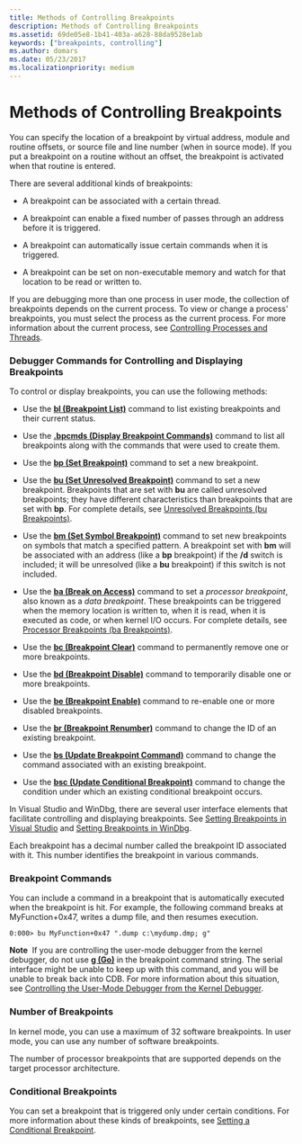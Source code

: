 ```yaml
---
title: Methods of Controlling Breakpoints
description: Methods of Controlling Breakpoints
ms.assetid: 69de05e8-1b41-403a-a628-88da9528e1ab
keywords: ["breakpoints, controlling"]
ms.author: domars
ms.date: 05/23/2017
ms.localizationpriority: medium
---
```


# Methods of Controlling Breakpoints


You can specify the location of a breakpoint by virtual address, module and routine offsets, or source file and line number (when in source mode). If you put a breakpoint on a routine without an offset, the breakpoint is activated when that routine is entered.

There are several additional kinds of breakpoints:

-   A breakpoint can be associated with a certain thread.

-   A breakpoint can enable a fixed number of passes through an address before it is triggered.

-   A breakpoint can automatically issue certain commands when it is triggered.

-   A breakpoint can be set on non-executable memory and watch for that location to be read or written to.

If you are debugging more than one process in user mode, the collection of breakpoints depends on the current process. To view or change a process' breakpoints, you must select the process as the current process. For more information about the current process, see [Controlling Processes and Threads](controlling-processes-and-threads.md).

### <span id="methods_of_controlling_and_displaying_breakpoints"></span><span id="METHODS_OF_CONTROLLING_AND_DISPLAYING_BREAKPOINTS"></span>Debugger Commands for Controlling and Displaying Breakpoints

To control or display breakpoints, you can use the following methods:

-   Use the [**bl (Breakpoint List)**](bl--breakpoint-list-.md) command to list existing breakpoints and their current status.

-   Use the [**.bpcmds (Display Breakpoint Commands)**](-bpcmds--display-breakpoint-commands-.md) command to list all breakpoints along with the commands that were used to create them.

-   Use the [**bp (Set Breakpoint)**](bp--bu--bm--set-breakpoint-.md) command to set a new breakpoint.

-   Use the [**bu (Set Unresolved Breakpoint)**](bp--bu--bm--set-breakpoint-.md) command to set a new breakpoint. Breakpoints that are set with **bu** are called unresolved breakpoints; they have different characteristics than breakpoints that are set with **bp**. For complete details, see [Unresolved Breakpoints (bu Breakpoints)](unresolved-breakpoints---bu-breakpoints-.md).

-   Use the [**bm (Set Symbol Breakpoint)**](bp--bu--bm--set-breakpoint-.md) command to set new breakpoints on symbols that match a specified pattern. A breakpoint set with **bm** will be associated with an address (like a **bp** breakpoint) if the **/d** switch is included; it will be unresolved (like a **bu** breakpoint) if this switch is not included.

-   Use the [**ba (Break on Access)**](ba--break-on-access-.md) command to set a *processor breakpoint*, also known as a *data breakpoint*. These breakpoints can be triggered when the memory location is written to, when it is read, when it is executed as code, or when kernel I/O occurs. For complete details, see [Processor Breakpoints (ba Breakpoints)](processor-breakpoints---ba-breakpoints-.md).

-   Use the [**bc (Breakpoint Clear)**](bc--breakpoint-clear-.md) command to permanently remove one or more breakpoints.

-   Use the [**bd (Breakpoint Disable)**](bd--breakpoint-disable-.md) command to temporarily disable one or more breakpoints.

-   Use the [**be (Breakpoint Enable)**](be--breakpoint-enable-.md) command to re-enable one or more disabled breakpoints.

-   Use the [**br (Breakpoint Renumber)**](br--breakpoint-renumber-.md) command to change the ID of an existing breakpoint.

-   Use the [**bs (Update Breakpoint Command)**](bs--update-breakpoint-command-.md) command to change the command associated with an existing breakpoint.

-   Use the [**bsc (Update Conditional Breakpoint)**](bsc--update-conditional-breakpoint-.md) command to change the condition under which an existing conditional breakpoint occurs.

In Visual Studio and WinDbg, there are several user interface elements that facilitate controlling and displaying breakpoints. See [Setting Breakpoints in Visual Studio](setting-breakpoints-in-visual-studio.md) and [Setting Breakpoints in WinDbg](setting-breakpoints-in-windbg.md).

Each breakpoint has a decimal number called the breakpoint ID associated with it. This number identifies the breakpoint in various commands.

### <span id="breakpoint_commands"></span><span id="BREAKPOINT_COMMANDS"></span>Breakpoint Commands

You can include a command in a breakpoint that is automatically executed when the breakpoint is hit. For example, the following command breaks at MyFunction+0x47, writes a dump file, and then resumes execution.

```dbgcmd
0:000> bu MyFunction+0x47 ".dump c:\mydump.dmp; g" 
```

**Note**  If you are controlling the user-mode debugger from the kernel debugger, do not use [**g (Go)**](g--go-.md) in the breakpoint command string. The serial interface might be unable to keep up with this command, and you will be unable to break back into CDB. For more information about this situation, see [Controlling the User-Mode Debugger from the Kernel Debugger](controlling-the-user-mode-debugger-from-the-kernel-debugger.md).

 

### <span id="number_of_breakpoints"></span><span id="NUMBER_OF_BREAKPOINTS"></span>Number of Breakpoints

In kernel mode, you can use a maximum of 32 software breakpoints. In user mode, you can use any number of software breakpoints.

The number of processor breakpoints that are supported depends on the target processor architecture.

### <span id="conditional_breakpoints"></span><span id="CONDITIONAL_BREAKPOINTS"></span>Conditional Breakpoints

You can set a breakpoint that is triggered only under certain conditions. For more information about these kinds of breakpoints, see [Setting a Conditional Breakpoint](setting-a-conditional-breakpoint.md).

 

 





